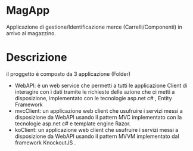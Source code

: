 # MagApp
Applicazione di gestione/Identificazione merce (Carrelli/Componenti) in arrivo al magazzino.

# Descrizione
il proggetto è composto da 3 applicazione (Folder)
- WebAPI: è un web service che permetti a tutti le applicazione Client di
interagire con i dati tramite le richieste delle azione che ci metti a disposizione,
implementato con le tecnologie asp.net c# , Entity Framework
- mvcClient: un applicazione web client che usufruire i servizi messi a
disposizione da WebAPI usando il pattern MVC implementato con la
tecnologie asp.net c# e template engine Razor.
- koClient: un applicazione web client che usufruire i servizi messi a
disposizione da WebAPI usando il pattern MVVM implementato dal
framework KnockoutJS .
